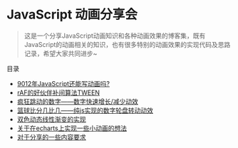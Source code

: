 # JavaScript 动画分享会
> 这是一个分享JavaScript动画知识和各种动画效果的博客集，既有JavaScript的动画相关的知识，也有很多特别的动画效果的实现代码及思路记录，希望大家共同进步~

目录

* [9012年JavaScript还能写动画吗?](main/homer/requestAnimationFrame/README.md)
* [rAF的好伙伴补间算法TWEEN](main/homer/TWEENjs/README.md)
* [疯狂跳动的数字——数字快速增长/减少动效](./main/homer/countUp/README.md)
* [篮球比分几比几——纯js实现的数字轮盘转动动效](main/homer/turnningNumber/README.md)
* [双色动态线性渐变的实现](./main/homer/gradientMoving/README.md)
* [关于在echarts上实现一些小动画的想法]()
* [对于分享的一些内容要求](main/homer/shareRule/README.md)
